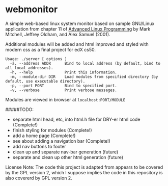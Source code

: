 # webmonitor
A simple web-based linux system monitor based on sample GNU/Linux application from chapter 11 of [Advanced Linux Programming](http://advancedlinuxprogramming.com/alp-folder/advanced-linux-programming.pdf) by Mark Mitchell, Jeffrey Oldham,
and Alex Samuel (2001).

Additional modules will be added and html improved and styled with modern css as a final project for edX cs50.
```
Usage: ./server [ options ]
  -a, --address ADDR      Bind to local address (by default, bind to all local addresses).
  -h, --help              Print this information.
  -m, --module-dir DIR    Load modules from specified directory (by default, use executable directory).
  -p, --port PORT         Bind to specified port.
  -v, --verbose           Print verbose messages.
```
Modules are viewed in browser at `localhost:PORT/MODULE`

#####TODO:
- separate html head, etc, into html.h file for DRY-er html code (Complete!)
- finish styling for modules (Complete!)
- add a home page (Complete!)
- see about adding a navigation bar (Complete!)
- add nav buttons to footer
- clean up and separate nav-bar generation (future)
- separate and clean up other html generation (future)

License Note: The code this project is adapted from appears to be covered by the GPL version 2, which I suppose implies the code in this repository is also covererd by GPL version 2.
